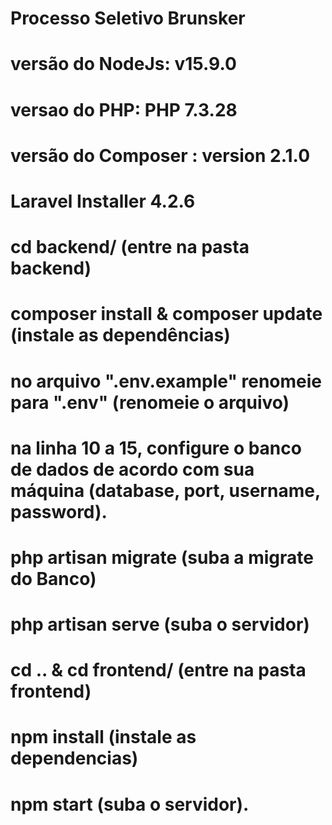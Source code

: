 # Processo Seletivo Brunsker


# versão do NodeJs: v15.9.0
# versao do PHP: PHP 7.3.28
# versão do Composer : version 2.1.0
# Laravel Installer 4.2.6

# cd backend/ (entre na pasta backend)
# composer install & composer update (instale as dependências)

# no arquivo ".env.example" renomeie para ".env" (renomeie o arquivo)

# na linha 10 a 15, configure o banco de dados de acordo com sua máquina (database, port, username, password).

# php artisan migrate (suba a migrate do Banco)

# php artisan serve (suba o servidor)

# cd .. & cd frontend/ (entre na pasta frontend)

# npm install (instale as dependencias)

# npm start (suba o servidor).
